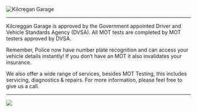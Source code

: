 <img align="center" src="https://github.com/TheLastDestroyer/kilcreggangarage.github.io/blob/master/assets/images/logo.png?raw=true" alt="Kilcregan Garage">

---
Kilcreggan Garage is approved by the Government appointed Driver and Vehicle Standards Agency (DVSA). All MOT tests are completed by MOT testers approved by DVSA.

Remember, Police now have number plate recognition and can access your vehicle details instantly! If you don’t have an MOT it also invalidates your insurance.

We also offer a wide range of services, besides MOT Testing, this includes servicing, diagnostics & repairs. For more information, please feel free to give us a call.

---
![](https://github.com/TheLastDestroyer/kilcreggangarage.github.io/blob/master/assets/images/acreditation.png?raw=true)
